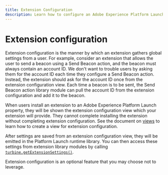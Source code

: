 ```yaml
---
title: Extension Configuration
description: Learn how to configure an Adobe Experience Platform Launch extension to gather global settings from a user.
---
```


# Extension configuration

Extension configuration is the manner by which an extension gathers global settings from a user. For example, consider an extension that allows the user to send a beacon using a Send Beacon action, and the beacon must always contain an account ID. We don't want to trouble users by asking them for the account ID each time they configure a Send Beacon action. Instead, the extension should ask for the account ID once from the extension configuration view. Each time a beacon is to be sent, the Send Beacon action library module can pull the account ID from the extension configuration and add it to the beacon.

When users install an extension to an Adobe Experience Platform Launch property, they will be shown the extension configuration view which your extension will provide. They cannot complete installing the extension without completing extension configuration. See the document on [views](./web/views.md) to learn how to create a view for extension configuration.

After settings are saved from an extension configuration view, they will be emitted in the Platform Launch runtime library. You can then access these settings from extension library modules by calling [`turbine.getExtensionSettings()`](./turbine.md#get-extension-settings).

Extension configuration is an optional feature that you may choose not to leverage.